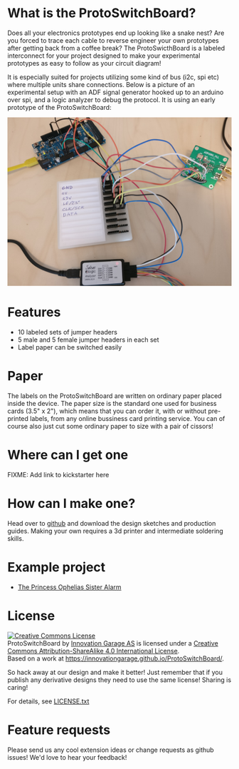 # What is the ProtoSwitchBoard?

Does all your electronics prototypes end up looking like a snake nest? Are you forced to trace each cable to reverse engineer your own prototypes after getting back from a coffee break? The ProtoSwicthBoard is a labeled interconnect for your project designed to make your experimental prototypes as easy to follow as your circuit diagram!

It is especially suited for projects utilizing some kind of bus (i2c, spi etc) where multiple units share connections. Below is a picture of an experimental setup with an ADF signal generator hooked up to an arduino over spi, and a logic analyzer to debug the protocol. It is using an early prototype of the ProtoSwitchBoard:

![Blah](IMG_20170824_152607.jpg)

# Features
* 10 labeled sets of jumper headers
* 5 male and 5 female jumper headers in each set
* Label paper can be switched easily

# Paper
The labels on the ProtoSwitchBoard are written on ordinary paper placed inside the device. The paper size is the standard one used for business cards (3.5" x 2"), which means that you can order it, with or without pre-printed labels, from any online bussiness card printing service. You can of course also just cut some ordinary paper to size with a pair of cissors!

# Where can I get one
FIXME: Add link to kickstarter here

# How can I make one?
Head over to [github](https://github.com/innovationgarage/ProtoSwitchBoard) and download the design sketches and production guides. Making your own requires a 3d printer and intermediate soldering skills.

# Example project
* [The Princess Ophelias Sister Alarm](https://github.com/innovationgarage/SisterAlarm)

# License
<a rel="license" href="http://creativecommons.org/licenses/by-sa/4.0/"><img alt="Creative Commons License" style="border-width:0" src="https://i.creativecommons.org/l/by-sa/4.0/88x31.png" /></a><br /><span xmlns:dct="http://purl.org/dc/terms/" property="dct:title">ProtoSwitchBoard</span> by <a xmlns:cc="http://creativecommons.org/ns#" href="http://innovationgarage.no" property="cc:attributionName" rel="cc:attributionURL">Innovation Garage AS</a> is licensed under a <a rel="license" href="http://creativecommons.org/licenses/by-sa/4.0/">Creative Commons Attribution-ShareAlike 4.0 International License</a>.<br />Based on a work at <a xmlns:dct="http://purl.org/dc/terms/" href="https://innovationgarage.github.io/ProtoSwitchBoard/" rel="dct:source">https://innovationgarage.github.io/ProtoSwitchBoard/</a>.

So hack away at our design and make it better! Just remember that if you publish any derivative designs they need to use the same license! Sharing is caring!

For details, see [LICENSE.txt](LICENSE.txt)

# Feature requests
Please send us any cool extension ideas or change requests as github issues! We'd love to hear your feedback!
